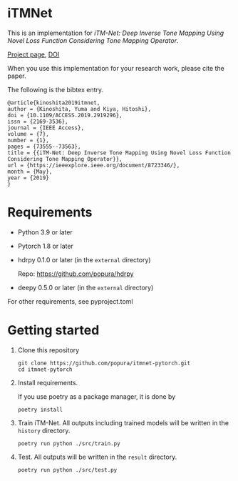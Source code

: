 # iTMNet
This is an implementation for *iTM-Net: Deep Inverse Tone Mapping Using Novel Loss Function Considering Tone Mapping Operator*.

[Project page](https://sites.google.com/view/kinoshita-yuma-en/publications/itm-net),
[DOI](https://doi.org/10.1109/ACCESS.2019.2919296)

When you use this implementation for your research work,
please cite the paper.

The following is the bibtex entry.
```
@article{kinoshita2019itmnet,
author = {Kinoshita, Yuma and Kiya, Hitoshi},
doi = {10.1109/ACCESS.2019.2919296},
issn = {2169-3536},
journal = {IEEE Access},
volume = {7},
number = {1},
pages = {73555--73563},
title = {{iTM-Net: Deep Inverse Tone Mapping Using Novel Loss Function Considering Tone Mapping Operator}},
url = {https://ieeexplore.ieee.org/document/8723346/},
month = {May},
year = {2019}
}
```

# Requirements
- Python 3.9 or later
- Pytorch 1.8 or later
- hdrpy 0.1.0 or later (in the `external` directory)
  
  Repo: https://github.com/popura/hdrpy
- deepy 0.5.0 or later (in the `external` directory)

For other requirements, see pyproject.toml

# Getting started
1. Clone this repository
    ```
    git clone https://github.com/popura/itmnet-pytorch.git
    cd itmnet-pytorch
    ```
1. Install requirements.

    If you use poetry as a package manager, it is done by
    ```
    poetry install
    ```
1. Train iTM-Net.
   All outputs including trained models will be written in the `history` directory.
    ```
    poetry run python ./src/train.py
    ```
1. Test.
   All outputs will be written in the `result` directory.
    ```
    poetry run python ./src/test.py
    ```
